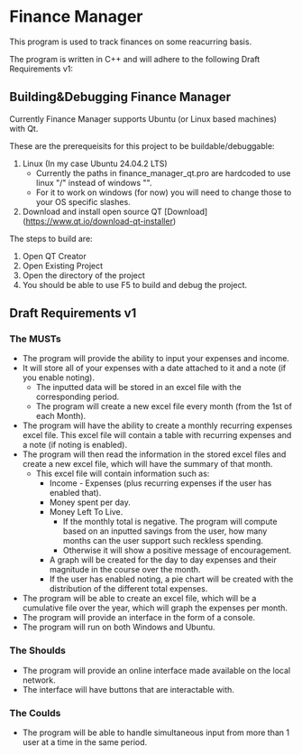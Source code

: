 # Finance Manager
This program is used to track finances on some reacurring basis.

The program is written in C++ and will adhere to the following Draft Requirements v1:

## Building&Debugging Finance Manager

Currently Finance Manager supports Ubuntu (or Linux based machines) with Qt. 

These are the prerequeisits for this project to be buildable/debuggable:
1. Linux (In my case Ubuntu 24.04.2 LTS)
    - Currently the paths in finance_manager_qt.pro are hardcoded to use linux "/" instead of windows "\".
    - For it to work on windows (for now) you will need to change those to your OS specific slashes.
2. Download and install open source QT [Download] (https://www.qt.io/download-qt-installer)

The steps to build are:

1. Open QT Creator
2. Open Existing Project
3. Open the directory of the project
4. You should be able to use F5 to build and debug the project.

## Draft Requirements v1

### The MUSTs
* The program will provide the ability to input your expenses and income.
* It will store all of your expenses with a date attached to it and a note (if you enable noting).
   * The inputted data will be stored in an excel file with the corresponding period.
   * The program will create a new excel file every month (from the 1st of each Month).
* The program will have the ability to create a monthly recurring expenses excel file. This excel file will contain a table with recurring expenses and a note (if noting is enabled).
* The program will then read the information in the stored excel files and create a new excel file, which will have the summary of that month.
   * This excel file will contain information such as:
       * Income - Expenses (plus recurring expenses if the user has enabled that).
       * Money spent per day.
       * Money Left To Live.
           * If the monthly total is negative. The program will compute based on an inputted savings from the user, how many months can the user support such reckless spending.
           * Otherwise it will show a positive message of encouragement.
       * A graph will be created for the day to day expenses and their magnitude in the course over the month.
       * If the user has enabled noting, a pie chart will be created with the distribution of the different total expenses.
* The program will be able to create an excel file, which will be a cumulative file over the year, which will graph the expenses per month.
* The program will provide an interface in the form of a console.
* The program will run on both Windows and Ubuntu.

### The Shoulds
* The program will provide an online interface made available on the local network.
* The interface will have buttons that are interactable with.

### The Coulds
* The program will be able to handle simultaneous input from more than 1 user at a time in the same period.